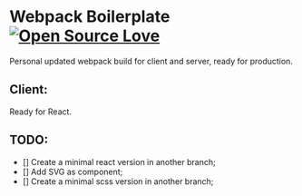# Webpack Boilerplate [![Open Source Love](https://badges.frapsoft.com/os/mit/mit.svg?v=102)](https://github.com/ellerbrock/open-source-badge/)
Personal updated webpack build for client and server, ready for production.

## Client:
Ready for React.

## TODO:
- [] Create a minimal react version in another branch;
- [] Add SVG as component;
- [] Create a minimal scss version in another branch;
